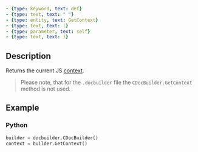 ```yml signature
- {type: keyword, text: def}
- {type: text, text: " "}
- {type: entity, text: GetContext}
- {type: text, text: (}
- {type: parameter, text: self}
- {type: text, text: )}
```

## Description

Returns the current JS [context](../../CDocBuilderContext/index.md).

> Please note, that for the `.docbuilder` file the `CDocBuilder.GetContext` method is not used.

## Example

### Python

``` py
builder = docbuilder.CDocBuilder()
context = builder.GetContext()
```
